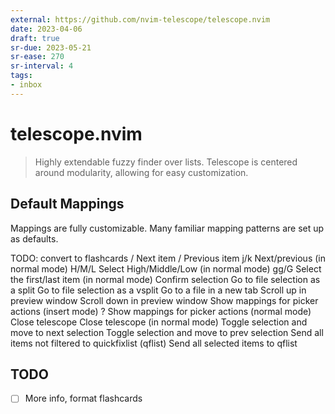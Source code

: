 ```yaml
---
external: https://github.com/nvim-telescope/telescope.nvim
date: 2023-04-06
draft: true
sr-due: 2023-05-21
sr-ease: 270
sr-interval: 4
tags:
- inbox
---
```


# telescope.nvim

> Highly extendable fuzzy finder over lists. Telescope is centered around modularity, allowing for easy customization.

## Default Mappings

Mappings are fully customizable. Many familiar mapping patterns are set up as defaults.

TODO: convert to flashcards
<C-n>/<Down>	Next item
<C-p>/<Up>	Previous item
j/k	Next/previous (in normal mode)
H/M/L	Select High/Middle/Low (in normal mode)
gg/G	Select the first/last item (in normal mode)
<CR>	Confirm selection
<C-x>	Go to file selection as a split
<C-v>	Go to file selection as a vsplit
<C-t>	Go to a file in a new tab
<C-u>	Scroll up in preview window
<C-d>	Scroll down in preview window
<C-/>	Show mappings for picker actions (insert mode)
?	Show mappings for picker actions (normal mode)
<C-c>	Close telescope
<Esc>	Close telescope (in normal mode)
<Tab>	Toggle selection and move to next selection
<S-Tab>	Toggle selection and move to prev selection
<C-q>	Send all items not filtered to quickfixlist (qflist)
<M-q>	Send all selected items to qflist

## TODO
- [ ] More info, format flashcards
